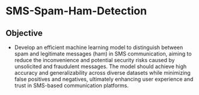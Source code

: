 # SMS-Spam-Ham-Detection

## Objective
- Develop an efficient machine learning model to distinguish between spam and legitimate messages (ham) in SMS communication, aiming to reduce the inconvenience and potential security risks caused by unsolicited and fraudulent messages. The model should achieve high accuracy and generalizability across diverse datasets while minimizing false positives and negatives, ultimately enhancing user experience and trust in SMS-based communication platforms.





